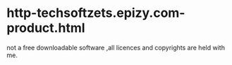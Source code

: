 # http-techsoftzets.epizy.com-product.html
not a free downloadable software ,all licences and copyrights are held with me.
  
